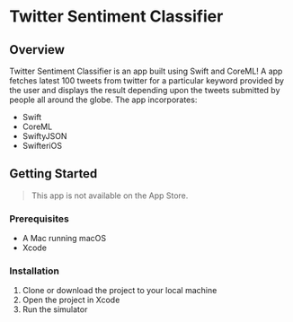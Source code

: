 # Twitter Sentiment Classifier

## Overview

Twitter Sentiment Classifier is an app built using Swift and CoreML! A app fetches latest 100 tweets from twitter for a particular keyword provided by the user and displays the result depending upon the tweets submitted by people all around the globe. The app incorporates:

- Swift
- CoreML
- SwiftyJSON
- SwifteriOS

## Getting Started

> This app is not available on the App Store.

### Prerequisites

- A Mac running macOS
- Xcode

### Installation

1. Clone or download the project to your local machine
2. Open the project in Xcode
3. Run the simulator
